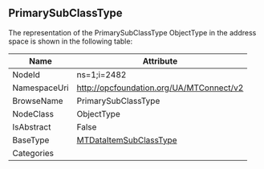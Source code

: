 <!-- objecttype -->
## PrimarySubClassType
  
<!-- end of text -->
The representation of the PrimarySubClassType ObjectType in the address space is shown in the following table:  

|Name|Attribute|
|---|---|
|NodeId|ns=1;i=2482|
|NamespaceUri|http://opcfoundation.org/UA/MTConnect/v2|
|BrowseName|PrimarySubClassType|
|NodeClass|ObjectType|
|IsAbstract|False|
|BaseType|[MTDataItemSubClassType](../../ObjectTypes/MTDataItemSubClassType/readme.md)|
|Categories||

